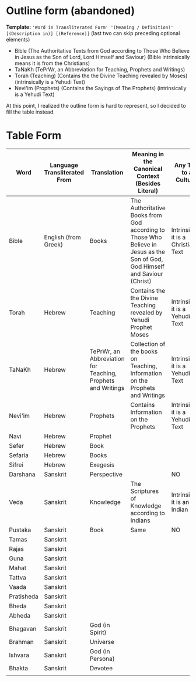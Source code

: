 # Outline form (abandoned)
**Template:** `'Word in Transliterated Form' '(Meaning / Definition)' [(Description in)] [(Reference)]` (last two can skip preceding optional elements)

- Bible (The Authoritative Texts from God according to Those Who Believe in Jesus as the Son of Lord, Lord Himself and Saviour) (Bible intrinsically means it is from the Christians)
- TaNaKh (TePrWr, an Abbreviation for Teaching, Prophets and Writings)
- Torah (Teaching) (Contains the the Divine Teaching revealed by Moses) (intrinsically is a Yehudi Text)
- Nevi'im (Prophets) (Contains the Sayings of The Prophets) (intrinsically is a Yehudi Text)

At this point, I realized the outline form is hard to represent, so I decided to fill the table instead.
# Table Form

| Word       | Language Transliterated From | Translation                                                 | Meaning in the Canonical Context (Besides Literal)                                                                           | Any Ties to a Cultural               |
| ---------- | ---------------------------- | ----------------------------------------------------------- | ---------------------------------------------------------------------------------------------------------------------------- | ------------------------------------ |
| Bible      | English (from Greek)         | Books                                                       | The Authoritative Books from God according to Those Who Believe in Jesus as the Son of God, God Himself and Saviour (Christ) | Intrinsically it is a Christian Text |
| Torah      | Hebrew                       | Teaching                                                    | Contains the the Divine Teaching revealed by Yehudi Prophet Moses                                                            | Intrinsically it is a Yehudi Text    |
| TaNaKh     | Hebrew                       | TePrWr, an Abbreviation for Teaching, Prophets and Writings | Collection of the books on Teaching, Information on the Prophets and Writings                                                | Intrinsically it is a Yehudi Text    |
| Nevi'im    | Hebrew                       | Prophets                                                    | Contains Information on the Prophets                                                                                         | Intrinsically it is a Yehudi Text    |
| Navi       | Hebrew                       | Prophet                                                     |                                                                                                                              |                                      |
| Sefer      | Hebrew                       | Book                                                        |                                                                                                                              |                                      |
| Sefaria    | Hebrew                       | Books                                                       |                                                                                                                              |                                      |
| Sifrei     | Hebrew                       | Exegesis                                                    |                                                                                                                              |                                      |
| Darshana   | Sanskrit                     | Perspective                                                 |                                                                                                                              | NO                                   |
| Veda       | Sanskrit                     | Knowledge                                                   | The Scriptures of Knowledge according to Indians                                                                             | Intrinsically it is an Indian Text   |
| Pustaka    | Sanskrit                     | Book                                                        | Same                                                                                                                         | NO                                   |
| Tamas      | Sanskrit                     |                                                             |                                                                                                                              |                                      |
| Rajas      | Sanskrit                     |                                                             |                                                                                                                              |                                      |
| Guna       | Sanskrit                     |                                                             |                                                                                                                              |                                      |
| Mahat      | Sanskrit                     |                                                             |                                                                                                                              |                                      |
| Tattva     | Sanskrit                     |                                                             |                                                                                                                              |                                      |
| Vaada      | Sanskrit                     |                                                             |                                                                                                                              |                                      |
| Pratisheda | Sanskrit                     |                                                             |                                                                                                                              |                                      |
| Bheda      | Sanskrit                     |                                                             |                                                                                                                              |                                      |
| Abheda     | Sanskrit                     |                                                             |                                                                                                                              |                                      |
| Bhagavan   | Sanskrit                     | God (in Spirit)                                             |                                                                                                                              |                                      |
| Brahman    | Sanskrit                     | Universe                                                    |                                                                                                                              |                                      |
| Ishvara    | Sanskrit                     | God (in Persona)                                            |                                                                                                                              |                                      |
| Bhakta     | Sanskrit                     | Devotee                                                     |                                                                                                                              |                                      |
|            |                              |                                                             |                                                                                                                              |                                      |
